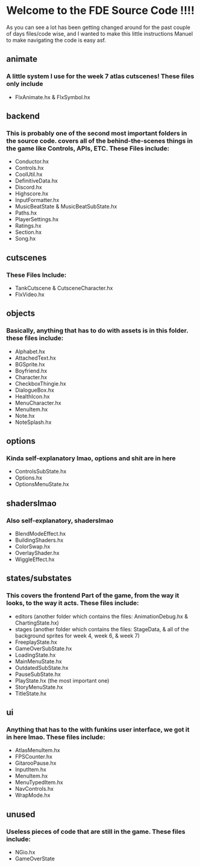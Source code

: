# Welcome to the FDE Source Code !!!!
As you can see a lot has been getting changed around for the past couple of days files/code wise, and I wanted to make this little instructions Manuel to make navigating the code is easy asf.

## animate
### A little system I use for the week 7 atlas cutscenes! These files only include 
- FlxAnimate.hx & FlxSymbol.hx

## backend
### This is probably one of the second most important folders in the source code. covers all of the behind-the-scenes things in the game like Controls, APIs, ETC. These Files include:
- Conductor.hx
- Controls.hx
- CoolUtil.hx
- DefinitiveData.hx
- Discord.hx
- Highscore.hx
- InputFormatter.hx
- MusicBeatState & MusicBeatSubState.hx
- Paths.hx
- PlayerSettings.hx
- Ratings.hx
- Section.hx
- Song.hx

## cutscenes
### These Files Include:
- TankCutscene & CutsceneCharacter.hx
- FlxVideo.hx


## objects
### Basically, anything that has to do with assets is in this folder. these files include:
- Alphabet.hx
- AttachedText.hx
- BGSprite.hx
- Boyfriend.hx
- Character.hx
- CheckboxThingie.hx
- DialogueBox.hx
- HealthIcon.hx
- MenuCharacter.hx
- MenuItem.hx
- Note.hx
- NoteSplash.hx

## options
### Kinda self-explanatory lmao, options and shit are in here
- ControlsSubState.hx
- Options.hx
- OptionsMenuState.hx

## shaderslmao
### Also self-explanatory, shaderslmao
- BlendModeEffect.hx
- BuildingShaders.hx
- ColorSwap.hx
- OverlayShader.hx
- WiggleEffect.hx

## states/substates
### This covers the frontend Part of the game, from the way it looks, to the way it acts. These files include:
- editors (another folder which contains the files: AnimationDebug.hx & ChartingState.hx)
- stages (another folder which contains the files: StageData, & all of the background sprites for week 4, week 6, & week 7)
- FreeplayState.hx
- GameOverSubState.hx
- LoadingState.hx
- MainMenuState.hx
- OutdatedSubState.hx
- PauseSubState.hx
- PlayState.hx (the most important one)
- StoryMenuState.hx
- TitleState.hx

## ui
### Anything that has to the with funkins user interface, we got it in here lmao. These files include:
- AtlasMenuItem.hx
- FPSCounter.hx
- GitarooPause.hx
- InputItem.hx
- MenuItem.hx
- MenuTypedItem.hx
- NavControls.hx
- WrapMode.hx

## unused
### Useless pieces of code that are still in the game. These files include:
- NGio.hx
- GameOverState
